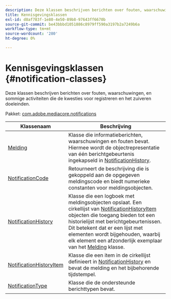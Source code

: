 ```yaml
---
description: Deze klassen beschrijven berichten over fouten, waarschuwingen, en sommige activiteiten die de kwesties voor registreren en het zuiveren doeleinden.
title: Kennisgevingsklassen
exl-id: d8af783f-1e80-4e50-89b8-97643ff6670b
source-git-commit: be43bbbd1051886c8979ff590a3197b2a7249b6a
workflow-type: tm+mt
source-wordcount: '280'
ht-degree: 0%

---
```


# Kennisgevingsklassen {#notification-classes}

Deze klassen beschrijven berichten over fouten, waarschuwingen, en sommige activiteiten die de kwesties voor registreren en het zuiveren doeleinden.

Pakket: [com.adobe.mediacore.notifications](https://help.adobe.com/en_US/primetime/api/psdk/asdoc-dhls_1.4/com/adobe/mediacore/notifications/package-detail.html)

| Klassenaam | Beschrijving |
|---|---|
| [Melding](https://help.adobe.com/en_US/primetime/api/psdk/asdoc-dhls_1.4/com/adobe/mediacore/notifications/Notification.html) | Klasse die informatieberichten, waarschuwingen en fouten bevat. Hiermee wordt de objectrepresentatie van één berichtgebeurtenis ingekapseld in [NotificationHistory](https://help.adobe.com/en_US/primetime/api/psdk/asdoc-dhls_1.4/com/adobe/mediacore/notifications/NotificationHistory.html). |
| [NotificationCode](https://help.adobe.com/en_US/primetime/api/psdk/asdoc-dhls_1.4/com/adobe/mediacore/notifications/NotificationCode.html) | Retourneert de beschrijving die is gekoppeld aan de opgegeven meldingscode en biedt numerieke constanten voor meldingsobjecten. |
| [NotificationHistory](https://help.adobe.com/en_US/primetime/api/psdk/asdoc-dhls_1.4/com/adobe/mediacore/notifications/NotificationHistory.html) | Klasse die een logboek met meldingsobjecten opslaat. Een cirkellijst van [NotificationHistoryItem](https://help.adobe.com/en_US/primetime/api/psdk/asdoc-dhls_1.4/com/adobe/mediacore/notifications/NotificationHistoryItem.html) objecten die toegang bieden tot een historielijst met berichtgebeurtenissen. Dit betekent dat er een lijst met elementen wordt bijgehouden, waarbij elk element een afzonderlijk exemplaar van het [Melding](https://help.adobe.com/en_US/primetime/api/psdk/asdoc-dhls_1.4/com/adobe/mediacore/notifications/Notification.html) klasse. |
| [NotificationHistoryItem](https://help.adobe.com/en_US/primetime/api/psdk/asdoc-dhls_1.4/com/adobe/mediacore/notifications/NotificationHistoryItem.html) | Klasse die een item in de cirkellijst definieert in [NotificationHistory](https://help.adobe.com/en_US/primetime/api/psdk/asdoc-dhls_1.4/com/adobe/mediacore/notifications/NotificationHistory.html) en bevat de melding en het bijbehorende tijdstempel. |
| [NotificationType](https://help.adobe.com/en_US/primetime/api/psdk/asdoc-dhls_1.4/com/adobe/mediacore/notifications/NotificationType.html) | Klasse die de ondersteunde berichttypen bevat. |
